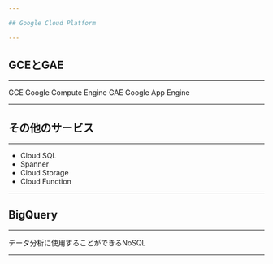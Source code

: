 ```yaml
---

## Google Cloud Platform

---
```


## GCEとGAE

---

GCE Google Compute Engine
GAE Google App Engine

---

## その他のサービス

---

- Cloud SQL
- Spanner
- Cloud Storage
- Cloud Function

---

## BigQuery

---

データ分析に使用することができるNoSQL

---
